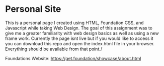 # Personal Site

This is a personal page I created using HTML, Foundation CSS, and Javascript while taking Web Design. The goal of this assignment
was to give me a greater familiarity with web design basics as well as using a new frame work. Currently the page isnt live but if
you would like to access it you can download this repo and open the index.html file in your browser. Everything should be available 
from that point./

Foundations Website:
https://get.foundation/showcase/about.html

